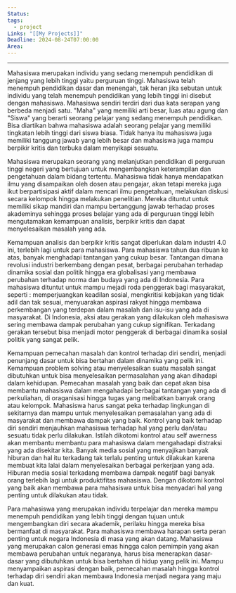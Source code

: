 ```yaml
---
Status: 
tags:
  - project
Links: "[[My Projects]]"
Deadline: 2024-08-24T07:00:00
Area:
---
```

---

Mahasiswa merupakan individu yang sedang menempuh pendidikan di jenjang yang lebih tinggi yaitu perguruan tinggi. Mahasiswa telah menempuh pendidikan dasar dan menengah, tak heran jika sebutan untuk individu yang telah menempuh pendidikan yang lebih tinggi ini disebut dengan mahasiswa. Mahasiswa sendiri terdiri dari dua kata serapan yang berbeda menjadi satu. "Maha" yang memiliki arti besar, luas atau agung dan "Siswa" yang berarti seorang pelajar yang sedang menempuh pendidikan. Bisa diartikan bahwa mahasiswa adalah seorang pelajar yang memiliki tingkatan lebih tinggi dari siswa biasa. Tidak hanya itu mahasiswa juga memiliki tanggung jawab yang lebih besar dan mahasiswa juga mampu berpikir kritis dan terbuka dalam menyikapi sesuatu. 

Mahasiswa merupakan seorang yang melanjutkan pendidikan di perguruan tinggi negeri yang bertujuan untuk mengembangkan keterampilan dan pengetahuan dalam bidang tertentu. Mahasiswa tidak hanya mendapatkan ilmu yang disampaikan oleh dosen atau pengajar, akan tetapi mereka juga ikut berpartisipasi aktif dalam mencari ilmu pengetahuan, melakukan diskusi secara kelompok hingga melakukan penelitian. Mereka dituntut untuk memiliki sikap mandiri dan mampu bertanggung jawab terhadap proses akademinya sehingga proses belajar yang ada di perguruan tinggi lebih mengutamakan kemampuan analisis, berpikir kritis dan dapat menyelesaikan masalah yang ada. 

Kemampuan analisis dan berpikir kritis sangat diperlukan dalam industri 4.0 ini, terlebih lagi untuk para mahasiswa. Para mahasiswa tahun dua ribuan ke atas, banyak menghadapi tantangan yang cukup besar. Tantangan dimana revolusi industri berkembang dengan pesat, berbagai perubahan terhadap dinamika sosial dan politik hingga era globalisasi yang membawa perubahan terhadap norma dan budaya yang ada di Indonesia. Para mahasiswa dituntut untuk mampu mejadi roda penggerak bagi masyarakat, seperti : memperjuangkan keadilan sosial, mengkritisi kebijakan yang tidak adil dan tak sesuai, menyuarakan aspirasi rakyat hingga membawa perkembangan yang terdepan dalam masalah dan isu-isu yang ada di masyarakat. Di Indonesia, aksi atau gerakan yang dilakukan oleh mahasiswa sering membawa dampak perubahan yang cukup signifikan. Terkadang gerakan tersebut bisa menjadi motor penggerak di berbagai dinamika sosial politik yang sangat pelik.

Kemampuan pemecahan masalah dan kontrol terhadap diri sendiri,  menjadi penunjang dasar untuk bisa bertahan dalam dinamika yang pelik ini. Kemampuan problem solving atau menyelesaikan suatu masalah sangat dibutuhkan untuk bisa menyelesaikan permasalahan yang akan dihadapi dalam kehidupan. Pemecahan masalah yang baik dan cepat akan bisa membantu mahasiswa dalam mengahadapi berbagai tantangan yang ada di perkuliahan, di oraganisasi hingga tugas yang melibatkan banyak orang atau kelompok. Mahasiswa harus sangat peka terhadap lingkungan di sekitarnya dan mampu untuk menyelesaikan pemasalahan yang ada di masyarakat dan membawa dampak yang baik. Kontrol yang baik terhadap diri sendiri menjauhkan mahasiswa terhadap hal yang perlu dan/atau sesuatu tidak perlu dilakukan. Istilah dikotomi kontrol atau self awerness akan membantu membantu para mahasiswa dalam mengahadapi distraksi yang ada disekitar kita. Banyak media sosial yang menyajikan banyak hiburan dan hal itu terkadang tak terlalu penting untuk dilakukan karena membuat kita lalai dalam menyelesaikan berbagai perkerjaan yang ada. Hiburan media sosial terkadang membawa dampak negatif bagi banyak orang terlebih lagi untuk produktifitas mahasiswa. Dengan dikotomi kontrol yang baik akan membawa para mahasiswa untuk bisa menyadari hal yang penting untuk dilakukan atau tidak.

Para mahasiswa yang merupakan individu terpelajar dan mereka mampu menempuh pendidikan yang lebih tinggi dengan tujuan untuk mengembangkan diri secara akademik, perilaku hingga mereka bisa bermanfaat di masyarakat. Para mahasiswa membawa harapan serta peran penting untuk negara Indonesia di masa yang akan datang. Mahasiswa yang merupakan calon generasi emas hingga calon pemimpin yang akan membawa perubahan untuk negaranya, harus bisa menerapkan dasar-dasar yang dibutuhkan untuk bisa bertahan di hidup yang pelik ini. Mampu menyampaikan aspirasi dengan baik, pemecahan masalah hingga kontrol terhadap diri sendiri akan membawa Indonesia menjadi negara yang maju dan kuat.